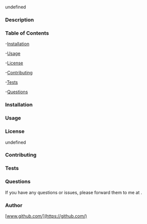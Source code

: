 # 
undefined
### Description

### Table of Contents
-[Installation](#installation)

-[Usage](#usage)

-[License](#license)

-[Contributing](#contributing)

-[Tests](#tests)

-[Questions](#questions)

### Installation

### Usage

### License
undefined
### Contributing

### Tests

### Questions
If you have any questions or issues, please forward them to me at .
### Author
[www.github.com/](https://github.com/)
  
